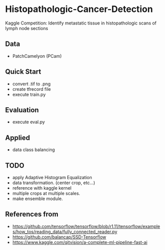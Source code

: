 # Histopathologic-Cancer-Detection
Kaggle Competition: Identify metastatic tissue in histopathologic scans of lymph node sections

## Data
- PatchCamelyon (PCam)

## Quick Start
- convert .tif to .png
- create tfrecord file
- execute train.py

## Evaluation
- execute eval.py

## Applied
- data class balancing

## TODO 
- apply Adaptive Histogram Equalization
- data transformation. (center crop, etc...)
- reference with kaggle kernel
- multiple crops at multiple scales.
- make ensemble module.

## References from
- https://github.com/tensorflow/tensorflow/blob/r1.11/tensorflow/examples/how_tos/reading_data/fully_connected_reader.py
- https://github.com/balancap/SSD-Tensorflow
- https://www.kaggle.com/qitvision/a-complete-ml-pipeline-fast-ai
